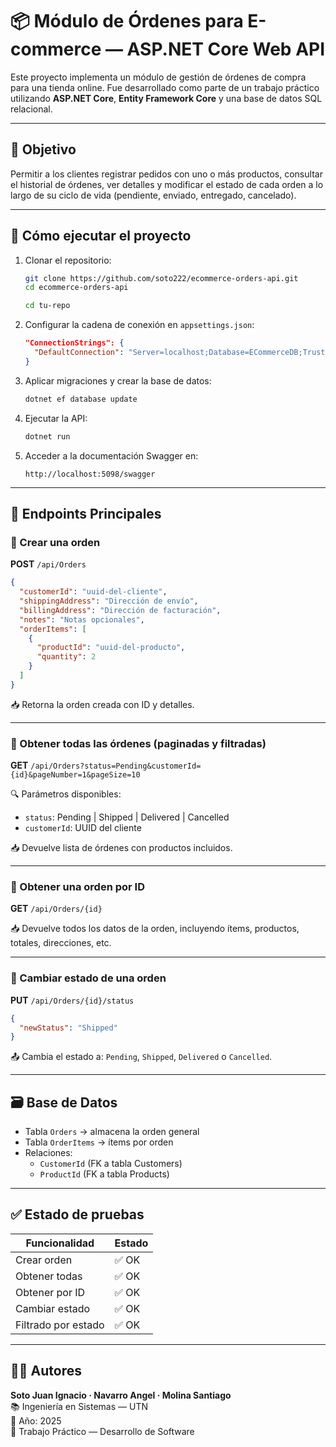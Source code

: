 # 📦 Módulo de Órdenes para E-commerce — ASP.NET Core Web API

Este proyecto implementa un módulo de gestión de órdenes de compra para una tienda online. Fue desarrollado como parte de un trabajo práctico utilizando **ASP.NET Core**, **Entity Framework Core** y una base de datos SQL relacional.

---

## 🎯 Objetivo

Permitir a los clientes registrar pedidos con uno o más productos, consultar el historial de órdenes, ver detalles y modificar el estado de cada orden a lo largo de su ciclo de vida (pendiente, enviado, entregado, cancelado).

---

## 🚀 Cómo ejecutar el proyecto

1. Clonar el repositorio:

   ```bash
   git clone https://github.com/soto222/ecommerce-orders-api.git
   cd ecommerce-orders-api

   cd tu-repo
   ```

2. Configurar la cadena de conexión en `appsettings.json`:

   ```json
   "ConnectionStrings": {
     "DefaultConnection": "Server=localhost;Database=ECommerceDB;Trusted_Connection=True;"
   }
   ```

3. Aplicar migraciones y crear la base de datos:

   ```bash
   dotnet ef database update
   ```

4. Ejecutar la API:

   ```bash
   dotnet run
   ```

5. Acceder a la documentación Swagger en:
   ```
   http://localhost:5098/swagger
   ```

---

## 📌 Endpoints Principales

### 🔹 Crear una orden

**POST** `/api/Orders`

```json
{
  "customerId": "uuid-del-cliente",
  "shippingAddress": "Dirección de envío",
  "billingAddress": "Dirección de facturación",
  "notes": "Notas opcionales",
  "orderItems": [
    {
      "productId": "uuid-del-producto",
      "quantity": 2
    }
  ]
}
```

📥 Retorna la orden creada con ID y detalles.

---

### 🔹 Obtener todas las órdenes (paginadas y filtradas)

**GET** `/api/Orders?status=Pending&customerId={id}&pageNumber=1&pageSize=10`

🔍 Parámetros disponibles:

- `status`: Pending | Shipped | Delivered | Cancelled
- `customerId`: UUID del cliente

📥 Devuelve lista de órdenes con productos incluidos.

---

### 🔹 Obtener una orden por ID

**GET** `/api/Orders/{id}`

📥 Devuelve todos los datos de la orden, incluyendo ítems, productos, totales, direcciones, etc.

---

### 🔹 Cambiar estado de una orden

**PUT** `/api/Orders/{id}/status`

```json
{
  "newStatus": "Shipped"
}
```

📤 Cambia el estado a: `Pending`, `Shipped`, `Delivered` o `Cancelled`.

---

## 🗃️ Base de Datos

- Tabla `Orders` → almacena la orden general
- Tabla `OrderItems` → ítems por orden
- Relaciones:
  - `CustomerId` (FK a tabla Customers)
  - `ProductId` (FK a tabla Products)

---

## ✅ Estado de pruebas

| Funcionalidad       | Estado |
| ------------------- | ------ |
| Crear orden         | ✅ OK  |
| Obtener todas       | ✅ OK  |
| Obtener por ID      | ✅ OK  |
| Cambiar estado      | ✅ OK  |
| Filtrado por estado | ✅ OK  |

---

## 🧑‍💻 Autores

**Soto Juan Ignacio · Navarro Angel · Molina Santiago**  
📚 Ingeniería en Sistemas — UTN  
📅 Año: 2025  
🧩 Trabajo Práctico — Desarrollo de Software

